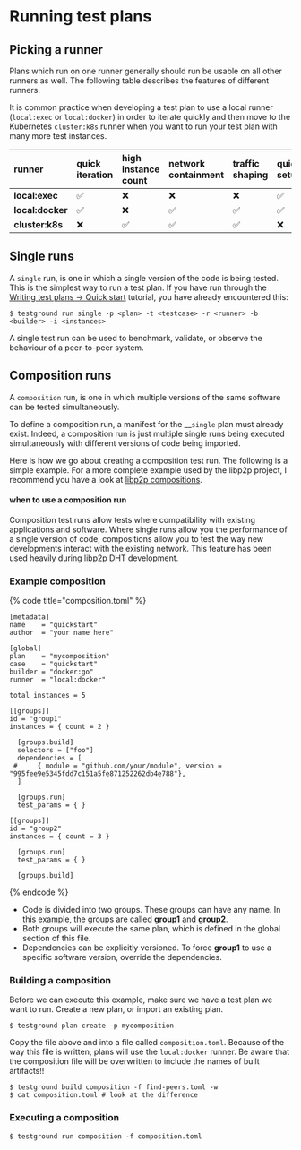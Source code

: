 # Running test plans

## Picking a runner

Plans which run on one runner generally should run be usable on all other runners as well. The following table describes the features of different runners.‌

It is common practice when developing a test plan to use a local runner \(`local:exec` or `local:docker`\) in order to iterate quickly and then move to the Kubernetes `cluster:k8s` runner when you want to run your test plan with many more test instances.

|  runner | quick iteration | high instance count | network containment | traffic shaping | quick setup |
| :--- | :--- | :--- | :--- | :--- | :--- |
| **local:exec** | ✅ | ❌ | ❌ | ❌ | ✅ |
| **local:docker** | ✅ | ❌ | ✅ | ✅ | ✅ |
| **cluster:k8s** | ❌ | ✅ | ✅ | ✅ | ❌ |

## Single runs

A `single` run, is one in which a single version of the code is being tested. This is the simplest way to run a test plan. If you have run through the [Writing test plans -&gt; Quick start](writing-test-plans/quickstart.md) tutorial, you have already encountered this:

```text
$ testground run single -p <plan> -t <testcase> -r <runner> -b <builder> -i <instances>
```

A single test run can be used to benchmark, validate, or observe the behaviour of a peer-to-peer system.

## Composition runs

A `composition` run, is one in which multiple versions of the same software can be tested simultaneously. 

To define a composition run, a manifest for the __`single` plan must already exist. Indeed, a composition run is just multiple single runs being executed simultaneously with different versions of code being imported.

Here is how we go about creating a composition test run. The following is a simple example. For a more complete example used by the libp2p project, I recommend you have a look at [libp2p compositions](https://github.com/libp2p/test-plans/tree/master/dht/compositions).

#### when to use a composition run

Composition test runs allow tests where compatibility with existing applications and software. Where single runs allow you the performance of a single version of code, compositions allow you to test the way new developments interact with the existing network. This feature has been used heavily during libp2p DHT development.

### Example composition

{% code title="composition.toml" %}
```text
[metadata]
name    = "quickstart"
author  = "your name here"

[global]
plan    = "mycomposition"
case    = "quickstart"
builder = "docker:go"
runner  = "local:docker"

total_instances = 5

[[groups]]
id = "group1"
instances = { count = 2 }

  [groups.build]
  selectors = ["foo"]
  dependencies = [
 #     { module = "github.com/your/module", version = "995fee9e5345fdd7c151a5fe871252262db4e788"},
  ]

  [groups.run]
  test_params = { }

[[groups]]
id = "group2"
instances = { count = 3 }

  [groups.run]
  test_params = { }

  [groups.build]

```
{% endcode %}

* Code is divided into two groups. These groups can have any name. In this example, the groups are called **group1** and **group2**. 
* Both groups will execute the same plan, which is defined in the global section of this file.
* Dependencies can be explicitly versioned. To force **group1** to use a specific software version, override the dependencies.

### Building a composition

Before we can execute this example, make sure we have a test plan we want to run. Create a new plan, or import an existing plan.

```text
$ testground plan create -p mycomposition
```

Copy the file above and into a file called `composition.toml`. Because of the way this file is written, plans will use the `local:docker` runner. Be aware that the composition file will be overwritten to include the names of built artifacts!!

```text
$ testground build composition -f find-peers.toml -w
$ cat composition.toml # look at the difference
```

### Executing a composition

```text
$ testground run composition -f composition.toml
```



